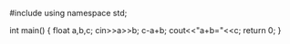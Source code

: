 #include <iostream>
using namespace std;

int main()
{
float a,b,c;
cin>>a>>b;
c-a+b;
cout<<"a+b="<<c;
return 0;
}
